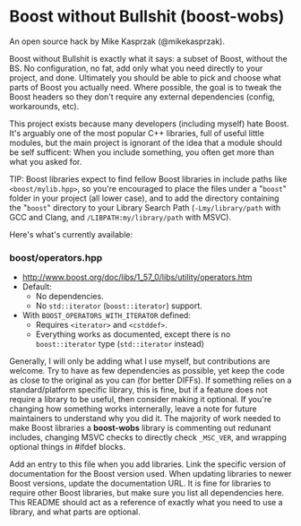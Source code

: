 # Boost without Bullshit (boost-wobs)
An open source hack by Mike Kasprzak (@mikekasprzak).

Boost without Bullshit is exactly what it says: a subset of Boost, without the BS. No configuration, no fat, add only what you need directly to your project, and done. Ultimately you should be able to pick and choose what parts of Boost you actually need. Where possible, the goal is to tweak the Boost headers so they don't require any external dependencies (config, workarounds, etc).

This project exists because many developers (including myself) hate Boost. It's arguably one of the most popular C++ libraries, full of useful little modules, but the main project is ignorant of the idea that a module should be self sufficent: When you include something, you often get more than what you asked for.


TIP: Boost libraries expect to find fellow Boost libraries in include paths like `<boost/mylib.hpp>`, so you're encouraged to place the files under a "`boost`" folder in your project (all lower case), and to add the directory containing the "`boost`" directory to your Library Search Path (`-Lmy/library/path` with GCC and Clang, and `/LIBPATH:my/library/path` with MSVC).


Here's what's currently available:

### boost/operators.hpp
* http://www.boost.org/doc/libs/1_57_0/libs/utility/operators.htm
* Default:
  * No dependencies.
  * No `std::iterator` (`boost::iterator`) support.
* With `BOOST_OPERATORS_WITH_ITERATOR` defined:
  * Requires `<iterator>` and `<cstddef>`.
  * Everything works as documented, except there is no `boost::iterator` type (`std::iterator` instead)


Generally, I will only be adding what I use myself, but contributions are welcome. Try to have as few dependencies as possible, yet keep the code as close to the original as you can (for better DIFFs). If something relies on a standard/platform specific library, this is fine, but if a feature does not require a library to be useful, then consider making it optional. If you're changing how something works internerally, leave a note for future maintainers to understand why you did it. The majority of work needed to make Boost libraries a **boost-wobs** library is commenting out redunant includes, changing MSVC checks to directly check `_MSC_VER`, and wrapping optional things in #ifdef blocks.

Add an entry to this file when you add libraries. Link the specific version of documentation for the Boost version used. When updating libraries to newer Boost versions, update the documentation URL. It is fine for libraries to require other Boost libraries, but make sure you list all dependencies here. This README should act as a reference of exactly what you need to use a library, and what parts are optional.
